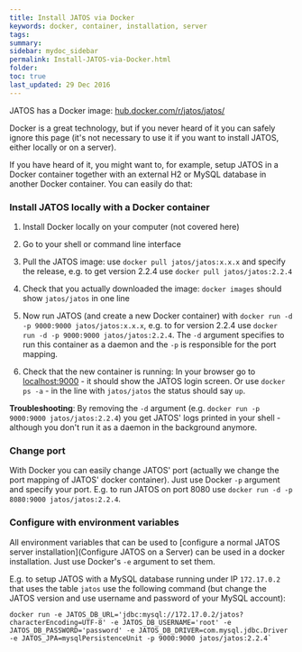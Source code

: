 ```yaml
---
title: Install JATOS via Docker
keywords: docker, container, installation, server
tags:
summary:
sidebar: mydoc_sidebar
permalink: Install-JATOS-via-Docker.html
folder:
toc: true
last_updated: 29 Dec 2016
---
```


JATOS has a Docker image: [hub.docker.com/r/jatos/jatos/](https://hub.docker.com/r/jatos/jatos/)

Docker is a great technology, but if you never heard of it you can safely ignore this page (it's not necessary to use it if you want to install JATOS, either locally or on a server). 

If you have heard of it, you might want to, for example, setup JATOS in a Docker container together with an external H2 or MySQL database in another Docker container. You can easily do that: 

### Install JATOS locally with a Docker container

1. Install Docker locally on your computer (not covered here)

1. Go to your shell or command line interface

1. Pull the JATOS image: use `docker pull jatos/jatos:x.x.x` and specify the release, e.g. to get version 2.2.4 use `docker pull jatos/jatos:2.2.4`

1. Check that you actually downloaded the image: `docker images` should show `jatos/jatos` in one line

1. Now run JATOS (and create a new Docker container) with `docker run -d -p 9000:9000 jatos/jatos:x.x.x`, e.g. to for version 2.2.4 use `docker run -d -p 9000:9000 jatos/jatos:2.2.4`. The `-d` argument specifies to run this container as a daemon and the `-p` is responsible for the port mapping.

1. Check that the new container is running: In your browser go to [localhost:9000](http://localhost:9000) - it should show the JATOS login screen. Or use `docker ps -a` - in the line with `jatos/jatos` the status should say `up`.

**Troubleshooting**: By removing the `-d` argument (e.g. `docker run -p 9000:9000 jatos/jatos:2.2.4`) you get JATOS' logs printed in your shell - although you don't run it as a daemon in the background anymore.  

### Change port

With Docker you can easily change JATOS' port (actually we change the port mapping of JATOS' docker container). Just use Docker `-p` argument and specify your port. E.g. to run JATOS on port 8080 use `docker run -d -p 8080:9000 jatos/jatos:2.2.4`.

### Configure with environment variables

All environment variables that can be used to [configure a normal JATOS server installation](Configure JATOS on a Server) can be used in a docker installation. Just use Docker's `-e` argument to set them.

E.g. to setup JATOS with a MySQL database running under IP `172.17.0.2` that uses the table `jatos` use the following command (but change the JATOS version and use username and password of your MySQL account):

```
docker run -e JATOS_DB_URL='jdbc:mysql://172.17.0.2/jatos?characterEncoding=UTF-8' -e JATOS_DB_USERNAME='root' -e JATOS_DB_PASSWORD='password' -e JATOS_DB_DRIVER=com.mysql.jdbc.Driver -e JATOS_JPA=mysqlPersistenceUnit -p 9000:9000 jatos/jatos:2.2.4`
```
